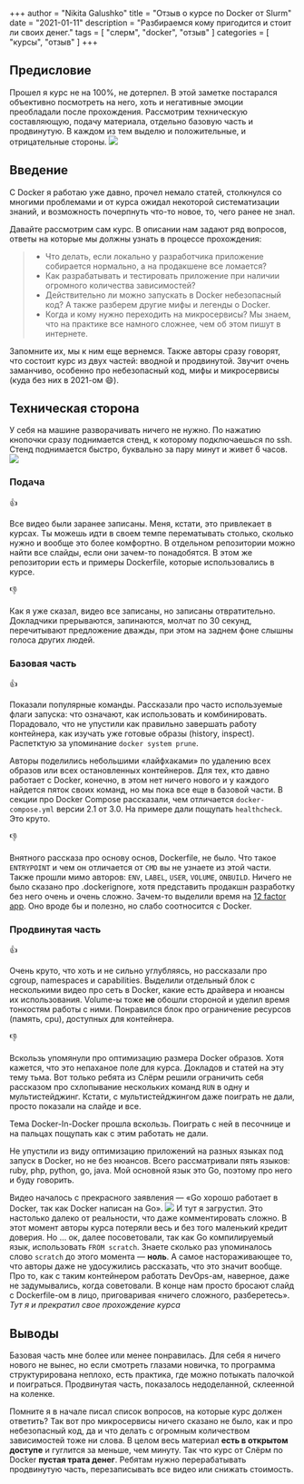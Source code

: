 +++
author = "Nikita Galushko"
title = "Отзыв о курсе по Docker от Slurm"
date = "2021-01-11"
description = "Разбираемся кому пригодится и стоит ли своих денег."
tags = [
    "слерм",
    "docker",
    "отзыв"
]
categories = [
    "курсы",
    "отзыв"
]
+++
## Предисловие
Прошел я курс не на 100%, не дотерпел. В этой заметке постарался объективно посмотреть на него, хоть и негативные эмоции преобладали после прохождения. Рассмотрим техническую составляющую, подачу материала, отдельно базовую часть и продвинутую. В каждом из тем выделю и положительные, и отрицательные стороны.
![](/img/slurm_docker/1.png)
## Введение
С Docker я работаю уже давно, прочел немало статей, столкнулся со многими проблемами и от курса ожидал некоторой систематизации знаний, и возможность почерпнуть что-то новое, то, чего ранее не знал.

Давайте рассмотрим сам курс. В описании нам задают ряд вопросов, ответы на которые мы должны узнать в процессе прохождения:   
>  - Что делать, если локально у разработчика приложение собирается нормально, а на продакшене все ломается?    
>  - Как разрабатывать и тестировать приложение при наличии огромного количества зависимостей?    
>  - Действительно ли можно запускать в Docker небезопасный код? А также разберем другие мифы и легенды о Docker.    
>  - Когда и кому нужно переходить на микросервисы? Мы знаем, что на практике все намного сложнее, чем об этом пишут в интернете.  

Запомните их, мы к ним еще вернемся. Также авторы сразу говорят, что состоит курс из двух частей: вводной и продвинутой. Звучит очень заманчиво, особенно про небезопасный код, мифы и микросервисы (куда без них в 2021-ом 😄).

## Техническая сторона
У себя на машине разворачивать ничего не нужно. По нажатию кнопочки сразу поднимается стенд, к которому подключаешься по ssh. Стенд поднимается быстро, буквально за пару минут и живет 6 часов. 
![](/img/slurm_docker/2.png)

### Подача
:+1:

Все видео были заранее записаны. Меня, кстати, это привлекает в курсах. Ты можешь идти в своем темпе перематывать столько, сколько нужно и вообще это более комфортно. В отдельном репозитории можно найти все слайды, если они зачем-то понадобятся. В этом же репозитории есть и примеры Dockerfile, которые использовались в курсе.

:-1:

Как я уже сказал, видео все записаны, но записаны отвратительно. Докладчики прерываются, запинаются, молчат по 30 секунд, перечитывают предложение дважды, при этом на заднем фоне слышны голоса других людей. 

### Базовая часть
:+1:

Показали популярные команды. Рассказали про часто используемые флаги запуска: что означают, как использовать и комбинировать. Порадовало, что не упустили как правильно завершать работу контейнера, как изучать уже готовые образы (history, inspect). Распетктую за упоминание `docker system prune`. 

Авторы поделились небольшими «лайфхаками» по удалению всех образов или всех остановленных контейнеров.
Для тех, кто давно работает с Docker, конечно, в этом нет ничего нового и у каждого найдется пяток своих команд, но мы пока все еще в базовой части.
В секции про Docker Compose рассказали, чем отличается `docker-compose.yml` версии 2.1 от 3.0. На примере дали пощупать `healthcheck`. Это круто.

:-1:

Внятного рассказа про основу основ, Dockerfile, не было. Что такое `ENTRYPOINT` и чем он отличается от `CMD` вы не узнаете из этой части. Также прошли мимо авторов: `ENV`, `LABEL`, `USER`, `VOLUME`, `ONBUILD`. Ничего не было сказано про .dockerignore, хотя представить продакшн разработку без него очень и очень сложно.
Зачем-то выделили время на [12 factor app](https://12factor.net). Оно вроде бы и полезно, но слабо соотносится с Docker.

### Продвинутая часть
:+1:

Очень круто, что хоть и не сильно углубляясь, но рассказали про cgroup, namespaces и capabilities. Выделили отдельный блок с несколькими видео про сеть в Docker, какие есть драйвера и нюансы их использования. Volume-ы тоже **не** обошли стороной и уделил время тонкостям работы с ними. Понравился блок про ограничение ресурсов (память, cpu), доступных для контейнера.

:-1:

Вскользь упомянули про оптимизацию размера Docker образов. Хотя кажется, что это непаханое поле для курса. Докладов и статей на эту тему тьма. Вот только ребята из Слёрм решили ограничить себя рассказом про схлопывание нескольких команд `RUN` в одну и мультистейджинг. Кстати, с мультистейджингом даже поиграть не дали, просто показали на слайде и все.

Тема Docker-In-Docker прошла вскользь. Поиграть с ней в песочнице и на пальцах пощупать как с этим работать не дали.

Не упустили из виду оптимизацию приложений на разных языках под запуск в Docker, но не без нюансов. Всего рассматривали пять языков: ruby, php, python, go, java. Мой основной язык это Go, поэтому про него и буду говорить.

Видео началось с прекрасного заявления — «Go хорошо работает в Docker, так как Docker написан на Go». 
![](/img/slurm_docker/facepalm.jpg)
И тут я загрустил. Это настолько далеко от реальности, что даже комментировать сложно. В этот момент авторы курса потеряли весь и без того маленький кредит доверия. Но … ок, далее посоветовали, так как Go компилируемый язык, использовать `FROM scratch`. Знаете сколько раз упоминалось слово `scratch` до этого момента — **ноль**. А самое настораживающее то, что авторы даже не удосужились рассказать, что это значит вообще. Про то, как с таким контейнером работать DevOps-ам, наверное, даже не задумывались, когда советовали. В конце нам просто бросают слайд с Dockerfile-ом в лицо, приговаривая «ничего сложного, разберетесь». _Тут я и прекратил свое прохождение курса_

## Выводы
Базовая часть мне более или менее понравилась. Для себя я ничего нового не вынес, но если смотреть глазами новичка, то программа структурирована неплохо, есть практика, где можно потыкать палочкой и поиграться. 
Продвинутая часть, показалось недоделанной, склеенной на коленке.

Помните я в начале писал список вопросов, на которые курс должен ответить? Так вот про микросервисы ничего сказано не было, как и про небезопасный код, да и что делать с огромным количеством зависимостей тоже ни слова.
В целом весь материал **есть в открытом доступе** и гуглится за меньше, чем минуту. Так что курс от Слёрм по Docker **пустая трата денег**. Ребятам нужно перерабатывать продвинутую часть, перезаписывать все видео или снижать стоимость.
